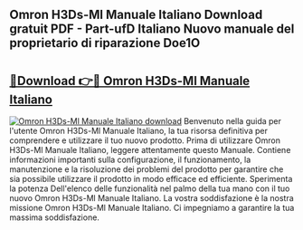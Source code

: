 ## Omron H3Ds-Ml Manuale Italiano Download gratuit PDF - Part-ufD Italiano Nuovo manuale del proprietario di riparazione Doe1O

# <h2><a href="http://dfgo78.blite.top/?on=Omron+H3Ds-Ml+Manuale+Italiano">🔗Download 👉🔴 Omron H3Ds-Ml Manuale Italiano</a></h2>

[![Omron H3Ds-Ml Manuale Italiano download](https://i.imgur.com/lujVjoI.png)](http://dfgo78.blite.top/?on=Omron+H3Ds-Ml+Manuale+Italiano)
Benvenuto nella guida per l'utente Omron H3Ds-Ml Manuale Italiano, la tua risorsa definitiva per comprendere e utilizzare il tuo nuovo prodotto. Prima di utilizzare Omron H3Ds-Ml Manuale Italiano, leggere attentamente questo Manuale. Contiene informazioni importanti sulla configurazione, il funzionamento, la manutenzione e la risoluzione dei problemi del prodotto per garantire che sia possibile utilizzare il prodotto in modo efficace ed efficiente. Sperimenta la potenza Dell'elenco delle funzionalità nel palmo della tua mano con il tuo nuovo Omron H3Ds-Ml Manuale Italiano. La vostra soddisfazione è la nostra missione Omron H3Ds-Ml Manuale Italiano. Ci impegniamo a garantire la tua massima soddisfazione.
